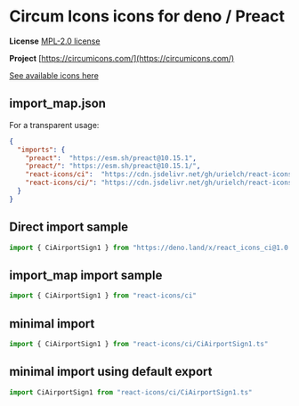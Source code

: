 # Circum Icons icons for deno / Preact

**License** [MPL-2.0 license](https://github.com/Klarr-Agency/Circum-Icons/blob/main/LICENSE)

**Project** [https://circumicons.com/](https://circumicons.com/)

[See available icons here](https://react-icons.github.io/react-icons/icons?name=ci)

## import_map.json

For a transparent usage:

```json
{
  "imports": {
    "preact":  "https://esm.sh/preact@10.15.1",
    "preact/": "https://esm.sh/preact@10.15.1/",
    "react-icons/ci":  "https://cdn.jsdelivr.net/gh/urielch/react-icons-ci@1.0.3/mod.ts",
    "react-icons/ci/": "https://cdn.jsdelivr.net/gh/urielch/react-icons-ci/ico/",
  }
}
```

## Direct import sample

```ts
import { CiAirportSign1 } from "https://deno.land/x/react_icons_ci@1.0.3/mod.ts"
```

## import_map import sample

```ts
import { CiAirportSign1 } from "react-icons/ci"
```

## minimal import

```ts
import { CiAirportSign1 } from "react-icons/ci/CiAirportSign1.ts"
```

## minimal import using default export

```ts
import CiAirportSign1 from "react-icons/ci/CiAirportSign1.ts"
```


